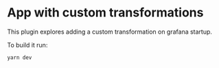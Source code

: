 # App with custom transformations

This plugin explores adding a custom transformation on grafana startup.


To build it run:
```
yarn dev
```
